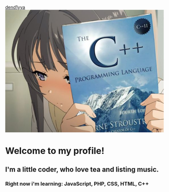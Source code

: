 [dend1yya](https://github.com/dend1yz/dend1yz/blob/main/icon.jpg)
![dend1yya](icon.jpg)

# Welcome to my profile!
## I'm a little coder, who love tea and listing music.
### Right now i'm learning: JavaScript, PHP, CSS, HTML, C++


<!--
**dend1yz/dend1yz** is a ✨ _special_ ✨ repository because its `README.md` (this file) appears on your GitHub profile.

Here are some ideas to get you started:

- 🔭 I’m currently working on ...
- 🌱 I’m currently learning ...
- 👯 I’m looking to collaborate on ...
- 🤔 I’m looking for help with ...
- 💬 Ask me about ...
- 📫 How to reach me: ...
- 😄 Pronouns: ...
- ⚡ Fun fact: ...
-->
